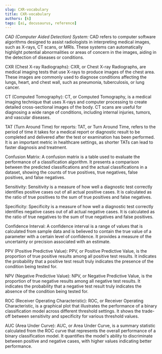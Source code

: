 ```yaml
---
slug: CXR-vocabulary
title: CXR-vocabulary
authors: [k]
tags: [ai, docusaurus, reference]
---
```

*CAD (Computer Aided Detection) System:*
CAD refers to computer software algorithms designed to assist radiologists in interpreting medical images, such as X-rays, CT scans, or MRIs. These systems can automatically highlight potential abnormalities or areas of concern in the images, aiding in the detection of diseases or conditions.

CXR (Chest X-ray Radiographs):
CXR, or Chest X-ray Radiographs, are medical imaging tests that use X-rays to produce images of the chest area. These images are commonly used to diagnose conditions affecting the lungs, heart, and chest wall, such as pneumonia, tuberculosis, or lung cancer.

CT (Computed Tomography):
CT, or Computed Tomography, is a medical imaging technique that uses X-rays and computer processing to create detailed cross-sectional images of the body. CT scans are useful for diagnosing a wide range of conditions, including internal injuries, tumors, and vascular diseases.

TAT (Turn Around Time) for reports:
TAT, or Turn Around Time, refers to the period of time it takes for a medical report or diagnostic result to be completed and delivered after the test or examination has been performed. It is an important metric in healthcare settings, as shorter TATs can lead to faster diagnosis and treatment.

Confusion Matrix:
A confusion matrix is a table used to evaluate the performance of a classification algorithm. It presents a comparison between the predicted classifications and the actual classifications in a dataset, showing the counts of true positives, true negatives, false positives, and false negatives.

Sensitivity:
Sensitivity is a measure of how well a diagnostic test correctly identifies positive cases out of all actual positive cases. It is calculated as the ratio of true positives to the sum of true positives and false negatives.

Specificity:
Specificity is a measure of how well a diagnostic test correctly identifies negative cases out of all actual negative cases. It is calculated as the ratio of true negatives to the sum of true negatives and false positives.

Confidence Interval:
A confidence interval is a range of values that is calculated from sample data and is believed to contain the true value of a parameter with a certain level of confidence. It provides a measure of the uncertainty or precision associated with an estimate.

PPV (Positive Predictive Value):
PPV, or Positive Predictive Value, is the proportion of true positive results among all positive test results. It indicates the probability that a positive test result truly indicates the presence of the condition being tested for.

NPV (Negative Predictive Value):
NPV, or Negative Predictive Value, is the proportion of true negative results among all negative test results. It indicates the probability that a negative test result truly indicates the absence of the condition being tested for.

ROC (Receiver Operating Characteristic):
ROC, or Receiver Operating Characteristic, is a graphical plot that illustrates the performance of a binary classification model across different threshold settings. It shows the trade-off between sensitivity and specificity for various threshold values.

AUC (Area Under Curve):
AUC, or Area Under Curve, is a summary statistic calculated from the ROC curve that represents the overall performance of a binary classification model. It quantifies the model's ability to discriminate between positive and negative cases, with higher values indicating better performance.
